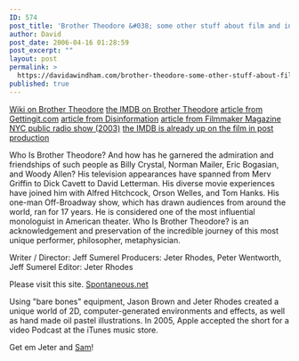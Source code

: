 ```yaml
---
ID: 574
post_title: 'Brother Theodore &#038; some other stuff about film and interesting people.'
author: David
post_date: 2006-04-16 01:28:59
post_excerpt: ""
layout: post
permalink: >
  https://davidawindham.com/brother-theodore-some-other-stuff-about-film-and-interesting-people/
published: true
---
```

<a href="http://en.wikipedia.org/wiki/Brother_Theodore">Wiki on Brother Theodore</a>
<a href="http://imdb.com/name/nm0857475/">the IMDB on Brother Theodore</a>
<a href="http://www.gettingit.com/article/265">article from Gettingit.com</a>
<a href="http://www.disinfo.com/archive/pages/article/id1101/pg1/index.html">article from Disinformation</a>
<a href="http://www.filmmakermagazine.com/summer2006/reports/brother_planet.php"> article from Filmmaker Magazine</a>
<a href="http://www.wnyc.org/shows/noshow/episodes/2003/11/09">NYC public radio show (2003)</a>
<a href="http://imdb.com/title/tt0840297/">the IMDB is already up on the film in post production</a>

Who Is Brother Theodore?
And how has he garnered the admiration and friendships of such people as Billy Crystal, Norman Mailer, Eric Bogasian, and Woody Allen? His television appearances have spanned from Merv Griffin to Dick Cavett to David Letterman. His diverse movie experiences have joined him with Alfred Hitchcock, Orson Welles, and Tom Hanks. His one-man Off-Broadway show, which has drawn audiences from around the world, ran for 17 years. He is considered one of the most influential monologuist in American theater.
Who Is Brother Theodore? is an acknowledgement and preservation of the incredible journey of this most unique performer, philosopher, metaphysician.

Writer / Director: Jeff Sumerel
Producers: Jeter Rhodes, Peter Wentworth, Jeff Sumerel
Editor: Jeter Rhodes

Please visit this site.
<a href="http://www.spontaneous.net/Brotherpagetest.htm">Spontaneous.net</a>



Using "bare bones" equipment, Jason Brown and Jeter Rhodes created a unique world of 2D, computer-generated environments and effects, as well as hand made oil pastel illustrations. In 2005, Apple accepted the short for a video Podcast at the iTunes music store.

Get em Jeter and 
<a href="http://en.wikipedia.org/wiki/Iron_&_Wine">Sam</a>!



